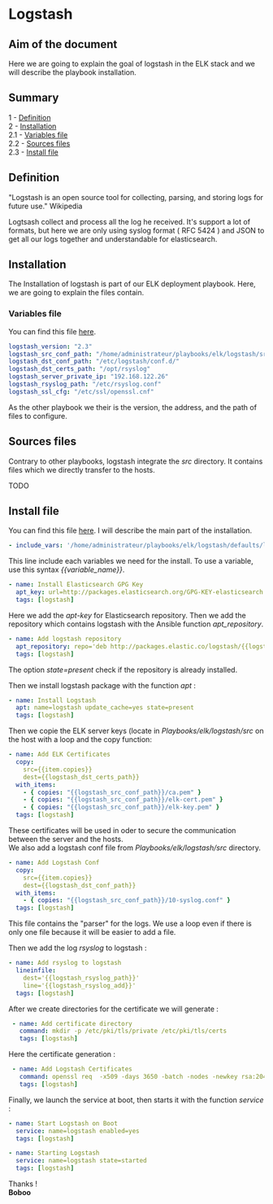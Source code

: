 # Logstash

## Aim of the document

Here we are going to explain the goal of logstash in the ELK stack and we will describe the playbook installation.

## Summary
1   - [Definition](#definition)   
2   - [Installation](#installation)  
2.1 - [Variables file](#variables-file)  
2.2 - [Sources files](#sources-files)  
2.3 - [Install file](#install-file)
## Definition

"Logstash is an open source tool for collecting, parsing, and storing logs for future use." Wikipedia

Logtsash collect and process all the log he received. It's support a lot of formats, but here we are only using syslog format ( RFC 5424 ) and JSON to get all our logs together and understandable for elasticsearch.

## Installation

The Installation of logstash is part of our ELK deployment playbook. Here, we are going to explain the files contain.
### Variables file

You can find this file [here](../Playbooks/elk/logstash/defaults/logstash_options.yml).

```yml
logstash_version: "2.3"
logstash_src_conf_path: "/home/administrateur/playbooks/elk/logstash/src/"
logstash_dst_conf_path: "/etc/logstash/conf.d/"
logstash_dst_certs_path: "/opt/rsyslog"
logstash_server_private_ip: "192.168.122.26"
logstash_rsyslog_path: "/etc/rsyslog.conf"
logstash_ssl_cfg: "/etc/ssl/openssl.cnf"
```

As the other playbook we their is the version, the address, and the path of files to configure.

## Sources files

Contrary to other playbooks, logstash integrate the *src* directory. It contains files which we directly transfer to the hosts.

TODO

## Install file

You can find this file [here](../Playbooks/elk/logstash/tasks/install_logstash.yml). I will describe the main part of the installation.

```yml
- include_vars: '/home/administrateur/playbooks/elk/logstash/defaults/llogstash_options.yml'
```

This line include each variables we need for the install. To use a variable, use this syntax *{{variable_name}}*.  

```yml
- name: Install Elasticsearch GPG Key
  apt_key: url=http://packages.elasticsearch.org/GPG-KEY-elasticsearch state=present
  tags: [logstash]
```
Here we add the *apt-key* for Elasticsearch repository. Then we add the repository which contains logstash with the Ansible function *apt_repository*.
```yml
- name: Add logstash repository
  apt_repository: repo='deb http://packages.elastic.co/logstash/{{logstash_version}}/debian stable main' state=present
  tags: [logstash]
  ```
The option *state=present* check if the repository is already installed.

Then we install logstash package with the function *apt* :
```yml
- name: Install Logstash
  apt: name=logstash update_cache=yes state=present
  tags: [logstash]
```
Then we copie the ELK server keys (locate in *Playbooks/elk/logstash/src* on the host with a loop and the copy function:
```yml
- name: Add ELK Certificates
  copy:
    src={{item.copies}}
    dest={{logstash_dst_certs_path}}
  with_items:
    - { copies: "{{logstash_src_conf_path}}/ca.pem" }
    - { copies: "{{logstash_src_conf_path}}/elk-cert.pem" }
    - { copies: "{{logstash_src_conf_path}}/elk-key.pem" }
  tags: [logstash]
  ```
These certificates will be used in oder to secure the communication between the server and the hosts.  
We also add a logstash conf file from *Playbooks/elk/logstash/src* directory.

```yml
- name: Add Logstash Conf
  copy:
    src={{item.copies}}
    dest={{logstash_dst_conf_path}}
  with_items:
    - { copies: "{{logstash_src_conf_path}}/10-syslog.conf" }
  tags: [logstash]
```
This file contains the "parser" for the logs. We use a loop even if there is only one file because it will be easier to add a file.

Then we add the log *rsyslog* to logstash :
```yml
- name: Add rsyslog to logstash
  lineinfile:
    dest='{{logstash_rsyslog_path}}'
    line='{{logstash_rsyslog_add}}'
  tags: [logstash]
```

After we create directories for the certificate we will generate :
```yml
 - name: Add certificate directory
   command: mkdir -p /etc/pki/tls/private /etc/pki/tls/certs
   tags: [logstash]
```
Here the certificate generation :
```yml
 - name: Add Logstash Certificates
   command: openssl req  -x509 -days 3650 -batch -nodes -newkey rsa:2048 -keyout /etc/pki/tls/private/logstash-forwarder.key -out /etc/pki/tls/certs/logstash-forwarder.crt
   tags: [logstash]
```

Finally, we launch the service at boot, then starts it with the function *service* :
```yml
- name: Start Logstash on Boot
  service: name=logstash enabled=yes
  tags: [logstash]

- name: Starting Logstash
  service: name=logstash state=started
  tags: [logstash]
```  

Thanks !  
**Boboo**
